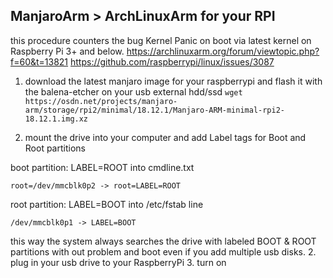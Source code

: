 ## ManjaroArm > ArchLinuxArm for your RPI
this procedure counters the bug Kernel Panic on boot via latest kernel on Raspberry Pi 3+ and below.
https://archlinuxarm.org/forum/viewtopic.php?f=60&t=13821
https://github.com/raspberrypi/linux/issues/3087

1. download the latest manjaro image for your raspberrypi and flash it with the balena-etcher on your usb external hdd/ssd
```wget https://osdn.net/projects/manjaro-arm/storage/rpi2/minimal/18.12.1/Manjaro-ARM-minimal-rpi2-18.12.1.img.xz```

2. mount the drive into your computer and add Label tags for Boot and Root partitions

boot partition: LABEL=ROOT into cmdline.txt
```
root=/dev/mmcblk0p2 -> root=LABEL=ROOT
```

root partition: LABEL=BOOT into /etc/fstab line
```
/dev/mmcblk0p1 -> LABEL=BOOT
```
this way the system always searches the drive with labeled BOOT & ROOT partitions with out problem and boot even if you add multiple usb disks.
2. plug in your usb drive to your RaspberryPi
3. turn on

